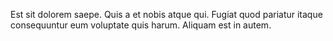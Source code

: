 Est sit dolorem saepe. Quis a et nobis atque qui. Fugiat quod pariatur itaque consequuntur eum voluptate quis harum. Aliquam est in autem.